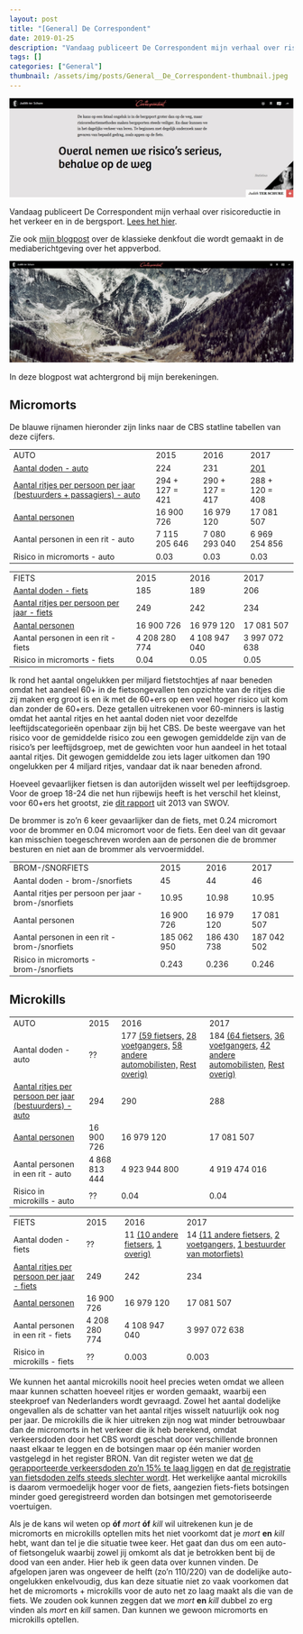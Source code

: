 ```yaml
---
layout: post
title: "[General] De Correspondent"
date: 2019-01-25
description: "Vandaag publiceert De Correspondent mijn verhaal over risicoreductie in het verkeer en in de bergsport. Lees het hier.Zie ook mijn blogpost over de klassieke denkfout die wordt gemaakt in de mediaberichtgeving over het appverbod.In deze blogpost wat achtergrond bij mijn berekeningen."
tags: []
categories: ["General"]
thumbnail: /assets/img/posts/General__De_Correspondent-thumbnail.jpeg
---
```

![](/assets/img/posts/General__De_Correspondent-0.jpeg)

Vandaag publiceert De Correspondent mijn verhaal over risicoreductie in het verkeer en in de bergsport. [Lees het hier](https://decorrespondent.nl/9100/overal-nemen-we-risicos-serieus-behalve-op-de-weg/385930645100-85dc2a84).

Zie ook [mijn blogpost](General-De-Klassieke-Denkfout) over de klassieke denkfout die wordt gemaakt in de mediaberichtgeving over het appverbod.

[![](/assets/img/posts/General__De_Correspondent-1.jpeg)](https://decorrespondent.nl/9100/overal-nemen-we-risicos-serieus-behalve-op-de-weg/385930645100-85dc2a84)

In deze blogpost wat achtergrond bij mijn berekeningen.

## Micromorts

De blauwe rijnamen hieronder zijn links naar de CBS statline tabellen van deze cijfers.

|  |  |  |  |
| --- | --- | --- | --- |
| AUTO | 2015 | 2016 | 2017 |
| [Aantal doden - auto](https://opendata.cbs.nl/statline/#/CBS/nl/dataset/71936ned/table?ts=1532682836756) | 224 | 231 | [201](https://www.swov.nl/file/13437/download?token=9U7YHceS) |
| [Aantal ritjes per persoon per jaar (bestuurders + passagiers) - auto](https://opendata.cbs.nl/statline/#/CBS/nl/dataset/83499NED/table?ts=1543936748702) | 294 + 127  = 421 | 290 + 127  = 417 | 288 + 120  = 408 |
| [Aantal personen](https://opendata.cbs.nl/statline/#/CBS/nl/dataset/37296ned/table?ts=1541861170673) | 16 900 726 | 16 979 120 | 17 081 507 |
| Aantal personen in een rit - auto | 7 115 205 646 | 7 080 293 040 | 6 969 254 856 |
| Risico in micromorts - auto | 0.03 | 0.03 | 0.03 |


|  |  |  |  |
| --- | --- | --- | --- |
| FIETS | 2015 | 2016 | 2017 |
| [Aantal doden - fiets](https://opendata.cbs.nl/statline/#/CBS/nl/dataset/71936ned/table?ts=1532682836756) | 185 | 189 | 206 |
| [Aantal ritjes per persoon per jaar - fiets](https://opendata.cbs.nl/statline/#/CBS/nl/dataset/83499NED/table?ts=1543936748702) | 249 | 242 | 234 |
| [Aantal personen](https://opendata.cbs.nl/statline/#/CBS/nl/dataset/37296ned/table?ts=1541861170673) | 16 900 726 | 16 979 120 | 17 081 507 |
| Aantal personen in een rit - fiets | 4 208 280 774 | 4 108 947 040 | 3 997 072 638 |
| Risico in micromorts - fiets | 0.04 | 0.05 | 0.05 |

Ik rond het aantal ongelukken per miljard fietstochtjes af naar beneden omdat het aandeel 60+ in de fietsongevallen ten opzichte van de ritjes die zij maken erg groot is en ik met de 60+ers op een veel hoger risico uit kom dan zonder de 60+ers. Deze getallen uitrekenen voor 60-minners is lastig omdat het aantal ritjes en het aantal doden niet voor dezelfde leeftijdscategorieën openbaar zijn bij het CBS. De beste weergave van het risico voor de gemiddelde risico zou een gewogen gemiddelde zijn van de risico’s per leeftijdsgroep, met de gewichten voor hun aandeel in het totaal aantal ritjes. Dit gewogen gemiddelde zou iets lager uitkomen dan 190 ongelukken per 4 miljard ritjes, vandaar dat ik naar beneden afrond.

Hoeveel gevaarlijker fietsen is dan autorijden wisselt wel per leeftijdsgroep. Voor de groep 18-24 die net hun rijbewijs heeft is het verschil het kleinst, voor 60+ers het grootst, zie [dit rapport](https://www.swov.nl/file/13437/download?token=9U7YHceS) uit 2013 van SWOV.

De brommer is zo’n 6 keer gevaarlijker dan de fiets, met 0.24 micromort voor de brommer en 0.04 micromort voor de fiets. Een deel van dit gevaar kan misschien toegeschreven worden aan de personen die de brommer besturen en niet aan de brommer als vervoermiddel.

|  |  |  |  |
| --- | --- | --- | --- |
| BROM-/SNORFIETS | 2015 | 2016 | 2017 |
| Aantal doden - brom-/snorfiets | 45 | 44 | 46 |
| Aantal ritjes per persoon per jaar - brom-/snorfiets | 10.95 | 10.98 | 10.95 |
| Aantal personen | 16 900 726 | 16 979 120 | 17 081 507 |
| Aantal personen in een rit - brom-/snorfiets | 185 062 950 | 186 430 738 | 187 042 502 |
| Risico in micromorts - brom-/snorfiets | 0.243 | 0.236 | 0.246 |

## Microkills

|  |  |  |  |
| --- | --- | --- | --- |
| AUTO | 2015 | 2016 | 2017 |
| Aantal doden - auto | ?? | 177  [(59 fietsers,](https://www.swov.nl/publicatie/monitor-verkeersveiligheid-2017)  [28 voetgangers,](https://www.swov.nl/publicatie/monitor-verkeersveiligheid-2017)  [58 andere automobilisten,](https://www.swov.nl/publicatie/monitor-verkeersveiligheid-2017)  [Rest overig)](https://www.swov.nl/publicatie/monitor-verkeersveiligheid-2017) | 184  [(64 fietsers,](https://www.swov.nl/publicatie/monitor-verkeersveiligheid-2018)  [36 voetgangers,](https://www.swov.nl/publicatie/monitor-verkeersveiligheid-2018)  [42 andere automobilisten,](https://www.swov.nl/publicatie/monitor-verkeersveiligheid-2018)  [Rest overig)](https://www.swov.nl/publicatie/monitor-verkeersveiligheid-2018) |
| [Aantal ritjes per persoon per jaar (bestuurders) - auto](https://opendata.cbs.nl/statline/#/CBS/nl/dataset/83499NED/table?ts=1543936748702) | 294 | 290 | 288 |
| [Aantal personen](https://opendata.cbs.nl/statline/#/CBS/nl/dataset/37296ned/table?ts=1541861170673) | 16 900 726 | 16 979 120 | 17 081 507 |
| Aantal personen in een rit - auto | 4 868 813 444 | 4 923 944 800 | 4 919 474 016 |
| Risico in microkills - auto | ?? | 0.04 | 0.04 |


|  |  |  |  |
| --- | --- | --- | --- |
| FIETS | 2015 | 2016 | 2017 |
| Aantal doden - fiets | ?? | 11  [(10 andere fietsers,](https://www.swov.nl/publicatie/monitor-verkeersveiligheid-2017)  [1 overig)](https://www.swov.nl/publicatie/monitor-verkeersveiligheid-2017) | 14  [(11 andere fietsers,](https://www.swov.nl/publicatie/monitor-verkeersveiligheid-2018)  [2 voetgangers,](https://www.swov.nl/publicatie/monitor-verkeersveiligheid-2018)  [1 bestuurder van  motorfiets)](https://www.swov.nl/publicatie/monitor-verkeersveiligheid-2018) |
| [Aantal ritjes per persoon per jaar - fiets](https://opendata.cbs.nl/statline/#/CBS/nl/dataset/83499NED/table?ts=1543936748702) | 249 | 242 | 234 |
| [Aantal personen](https://opendata.cbs.nl/statline/#/CBS/nl/dataset/37296ned/table?ts=1541861170673) | 16 900 726 | 16 979 120 | 17 081 507 |
| Aantal personen in een rit - fiets | 4 208 280 774 | 4 108 947 040 | 3 997 072 638 |
| Risico in microkills - fiets | ?? | 0.003 | 0.003 |

We kunnen het aantal microkills nooit heel precies weten omdat we alleen maar kunnen schatten hoeveel ritjes er worden gemaakt, waarbij een steekproef van Nederlanders wordt gevraagd. Zowel het aantal dodelijke ongevallen als de schatter van het aantal ritjes wisselt natuurlijk ook nog per jaar. De microkills die ik hier uitreken zijn nog wat minder betrouwbaar dan de micromorts in het verkeer die ik heb berekend, omdat verkeersdoden door het CBS wordt geschat door verschillende bronnen naast elkaar te leggen en de botsingen maar op één manier worden vastgelegd in het register BRON. Van dit register weten we dat [de gerapporteerde verkeersdoden zo’n 15% te laag liggen](https://www.swov.nl/feiten-cijfers/factsheet/verkeersdoden-nederland) en dat [de registratie van fietsdoden zelfs steeds slechter wordt](https://www.swov.nl/publicatie/monitor-verkeersveiligheid-2018). Het werkelijke aantal microkills is daarom vermoedelijk hoger voor de fiets, aangezien fiets-fiets botsingen minder goed geregistreerd worden dan botsingen met gemotoriseerde voertuigen.

Als je de kans wil weten op **óf** *mort* **óf** *kill* wil uitrekenen kun je de micromorts en microkills optellen mits het niet voorkomt dat je *mort* **en** *kill* hebt, want dan tel je die situatie twee keer. Het gaat dan dus om een auto- of fietsongeluk waarbij zowel jij omkomt als dat je betrokken bent bij de dood van een ander. Hier heb ik geen data over kunnen vinden. De afgelopen jaren was ongeveer de helft (zo’n 110/220) van de dodelijke auto-ongelukken enkelvoudig, dus kan deze situatie niet zo vaak voorkomen dat het de micromorts + microkills voor de auto net zo laag maakt als die van de fiets. We zouden ook kunnen zeggen dat we *mort* **en** *kill* dubbel zo erg vinden als *mort* en *kill* samen. Dan kunnen we gewoon micromorts en microkills optellen.